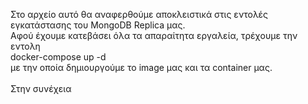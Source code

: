 Στο αρχείο αυτό θα αναφερθούμε αποκλειστικά στις εντολές εγκατάστασης του MongoDB Replica μας. <br/>
Αφού έχουμε κατεβάσει όλα τα απαραίτητα εργαλεία, τρέχουμε την εντολη <br/>
docker-compose up -d <br/>
με την οποία δημιουργούμε το image μας και τα container μας. <br/> <br/>
Στην συνέχεια 

